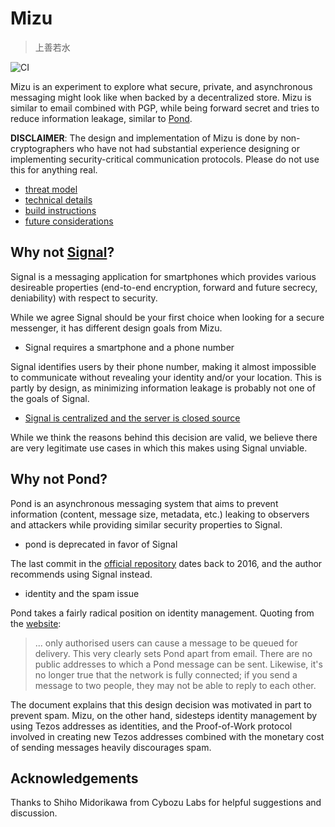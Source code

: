 # Mizu

> 上善若水

![CI](https://github.com/mt-caret/mizu/workflows/CI/badge.svg)

Mizu is an experiment to explore what secure, private, and asynchronous
messaging might look like when backed by a decentralized store.
Mizu is similar to email combined with PGP, while being forward secret and
tries to reduce information leakage, similar to
[Pond](https://web.archive.org/web/20151101081526/https://pond.imperialviolet.org/).

**DISCLAIMER**: The design and implementation of Mizu is done by
non-cryptographers who have not had substantial experience designing or
implementing security-critical communication protocols. Please do not use
this for anything real.

- [threat model](./docs/threat_model.md)
- [technical details](./docs/technical_details.md)
- [build instructions](./docs/build_instructions.md)
- [future considerations](./docs/future_considerations.md)

## Why not [Signal](https://signal.org/)?

Signal is a messaging application for smartphones which provides
various desireable properties (end-to-end encryption, forward and future
secrecy, deniability) with respect to security.

While we agree Signal should be your first choice when looking for a secure
messenger, it has different design goals from Mizu.

- Signal requires a smartphone and a phone number

Signal identifies users by their phone number, making it almost impossible to
communicate without revealing your identity and/or your location.
This is partly by design, as minimizing information leakage is probably not
one of the goals of Signal.

- [Signal is centralized and the server is closed source](https://signal.org/blog/the-ecosystem-is-moving/)

While we think the reasons behind this decision are valid, we believe there are
very legitimate use cases in which this makes using Signal unviable.

## Why not Pond?

Pond is an asynchronous messaging system that aims to prevent information
(content, message size, metadata, etc.) leaking to observers and attackers
while providing similar security properties to Signal.

- pond is deprecated in favor of Signal

The last commit in the [official repository](https://github.com/agl/pond) dates
back to 2016, and the author recommends using Signal instead.

- identity and the spam issue

Pond takes a fairly radical position on identity management.
Quoting from the [website](https://web.archive.org/web/20150917091955/https://pond.imperialviolet.org/tech.html):

> ... only authorised users can cause a message to be queued for delivery. This
> very clearly sets Pond apart from email. There are no public addresses to
> which a Pond message can be sent. Likewise, it's no longer true that the
> network is fully connected; if you send a message to two people, they may not
> be able to reply to each other.

The document explains that this design decision was motivated in part to
prevent spam. Mizu, on the other hand, sidesteps identity management by using
Tezos addresses as identities, and the Proof-of-Work protocol involved in
creating new Tezos addresses combined with the monetary cost of sending
messages heavily discourages spam.

## Acknowledgements

Thanks to Shiho Midorikawa from Cybozu Labs for helpful suggestions and discussion.

